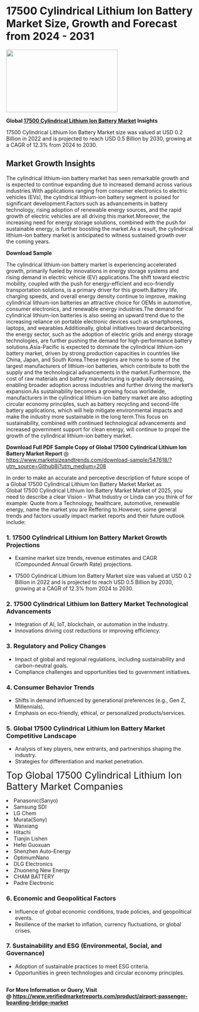 <H1>17500 Cylindrical Lithium Ion Battery Market Size, Growth and Forecast from 2024 - 2031</H1><img class="aligncenter size-medium wp-image-584254" src="https://thirdeyenews.in/wp-content/uploads/2024/09/Global-Market-Research-300x168.jpeg" alt="" width="300" height="168" /><p><strong>Global&nbsp;<a href="https://www.marketsizeandtrends.com/download-sample/547618/?utm_source=Github8j?utm_medium=208">17500 Cylindrical Lithium Ion Battery Market</a> Insights</strong></p><p>17500 Cylindrical Lithium Ion Battery Market size was valued at USD 0.2 Billion in 2022 and is projected to reach USD 0.5 Billion by 2030, growing at a CAGR of 12.3% from 2024 to 2030.</p><p><h2>Market Growth Insights</h2> <p>The cylindrical lithium-ion battery market has seen remarkable growth and is expected to continue expanding due to increased demand across various industries.With applications ranging from consumer electronics to electric vehicles (EVs), the cylindrical lithium-ion battery segment is poised for significant development.Factors such as advancements in battery technology, rising adoption of renewable energy sources, and the rapid growth of electric vehicles are all driving this market.Moreover, the increasing need for energy storage solutions, combined with the push for sustainable energy, is further boosting the market.As a result, the cylindrical lithium-ion battery market is anticipated to witness sustained growth over the coming years.</p> <p><strong>Download Sample</strong></p> <p>The cylindrical lithium-ion battery market is experiencing accelerated growth, primarily fueled by innovations in energy storage systems and rising demand in electric vehicle (EV) applications.The shift toward electric mobility, coupled with the push for energy-efficient and eco-friendly transportation solutions, is a primary driver for this growth.Battery life, charging speeds, and overall energy density continue to improve, making cylindrical lithium-ion batteries an attractive choice for OEMs in automotive, consumer electronics, and renewable energy industries.The demand for cylindrical lithium-ion batteries is also seeing an upward trend due to the increasing reliance on portable electronic devices such as smartphones, laptops, and wearables.Additionally, global initiatives toward decarbonizing the energy sector, such as the adoption of electric grids and energy storage technologies, are further pushing the demand for high-performance battery solutions.Asia-Pacific is expected to dominate the cylindrical lithium-ion battery market, driven by strong production capacities in countries like China, Japan, and South Korea.These regions are home to some of the largest manufacturers of lithium-ion batteries, which contribute to both the supply and the technological advancements in the market.Furthermore, the cost of raw materials and battery manufacturing is gradually decreasing, enabling broader adoption across industries and further driving the market’s expansion.As sustainability becomes a growing focus worldwide, manufacturers in the cylindrical lithium-ion battery market are also adopting circular economy principles, such as battery recycling and second-life battery applications, which will help mitigate environmental impacts and make the industry more sustainable in the long term.This focus on sustainability, combined with continued technological advancements and increased government support for clean energy, will continue to propel the growth of the cylindrical lithium-ion battery market.<p><span class=""><strong>Download Full PDF Sample Copy of Global 17500 Cylindrical Lithium Ion Battery Market Report</strong> @ <a href="https://www.marketsizeandtrends.com/download-sample/547618/?utm_source=Github8j?utm_medium=208" target="_blank">https://www.marketsizeandtrends.com/download-sample/547618/?utm_source=Github8j?utm_medium=208</a></span></p><p>In order to make an accurate and perceptive description of future scope of a Global&nbsp;17500 Cylindrical Lithium Ion Battery Market Market as Global&nbsp;17500 Cylindrical Lithium Ion Battery Market Market of 2025, you need to describe a clear Vision &ndash; What Industry or Linda can you think of for example: Quote from a Technology, healthcare, automotive, renewable energy, name the market you are Reffering to.However, some general trends and factors usually impact market reports and their future outlook include:</p><h3>1.&nbsp;<strong>17500 Cylindrical Lithium Ion Battery Market Growth Projections</strong></h3><ul><li>Examine market size trends, revenue estimates and CAGR (Compounded Annual Growth Rate) projections.</li><li><p>17500 Cylindrical Lithium Ion Battery Market size was valued at USD 0.2 Billion in 2022 and is projected to reach USD 0.5 Billion by 2030, growing at a CAGR of 12.3% from 2024 to 2030.</p></li></ul><h3>2.&nbsp;<strong>17500 Cylindrical Lithium Ion Battery Market Technological Advancements</strong></h3><ul><li>Integration of AI, IoT, blockchain, or automation in the industry.</li><li>Innovations driving cost reductions or improving efficiency.</li></ul><h3>3.&nbsp;<strong>Regulatory and Policy Changes</strong></h3><ul><li>Impact of global and regional regulations, including sustainability and carbon-neutral goals.</li><li>Compliance challenges and opportunities tied to government initiatives.</li></ul><h3>4.&nbsp;<strong>Consumer Behavior Trends</strong></h3><ul><li>Shifts in demand influenced by generational preferences (e.g., Gen Z, Millennials).</li><li>Emphasis on eco-friendly, ethical, or personalized products/services.</li></ul><h3>5.&nbsp;<strong>Global 17500 Cylindrical Lithium Ion Battery Market Competitive Landscape</strong></h3><ul><li>Analysis of key players, new entrants, and partnerships shaping the industry.</li><li>Strategies for differentiation and market penetration.</li></ul><p data-pm-slice="1 1 []"><span style="color: inherit; font-family: inherit; font-size: 25px;">Top Global 17500 Cylindrical Lithium Ion Battery Market Companies</span></p><div class="" data-test-id=""><p><li>Panasonic(Sanyo)</li><li> Samsung SDI</li><li> LG Chem</li><li> Murata(Sony)</li><li> Wanxiang</li><li> Hitachi</li><li> Tianjin Lishen</li><li> Hefei Guoxuan</li><li> Shenzhen Auto-Energy</li><li> OptimumNano</li><li> DLG Electronics</li><li> Zhuoneng New Energy</li><li> CHAM BATTERY</li><li> Padre Electronic</li></p></div><h3>6.&nbsp;<strong>Economic and Geopolitical Factors</strong></h3><ul><li>Influence of global economic conditions, trade policies, and geopolitical events.</li><li>Resilience of the market to inflation, currency fluctuations, or global crises.</li></ul><h3>7.&nbsp;<strong>Sustainability and ESG (Environmental, Social, and Governance)</strong></h3><ul><li>Adoption of sustainable practices to meet ESG criteria.</li><li>Opportunities in green technologies and circular economy principles.</li></ul><h2><strong style="font-size: 14px;">For More Information or Query, Visit @&nbsp;</strong><a style="background-color: #ffffff; font-size: 14px;" href="https://www.marketsizeandtrends.com/report/17500-cylindrical-lithium-ion-battery-market/" target="_blank">https://www.verifiedmarketreports.com/product/airport-passenger-boarding-bridge-market</a></h2>